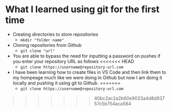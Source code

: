 # What I learned using git for the first time

* Creating directories to store repositories
    * ```mkdir "folder name"```
* Cloning repositories from Github
    * ```git clone "url"```
* You are able to bypass the need for inputting a password on pushes if you enter your repository URL as follows
<<<<<<< HEAD
    * ```git clone https://username@repository-url.com```
* I have been learning how to create files in VS Code and then link them to my hompeage much like we were doing in Github but now I am doing it locally and pushing it using git to Github.
=======
    * ```git clone https://username@repository-url.com```
>>>>>>> 40bc2ac2a2b60e9033a4d8d93757c5b754aca584
